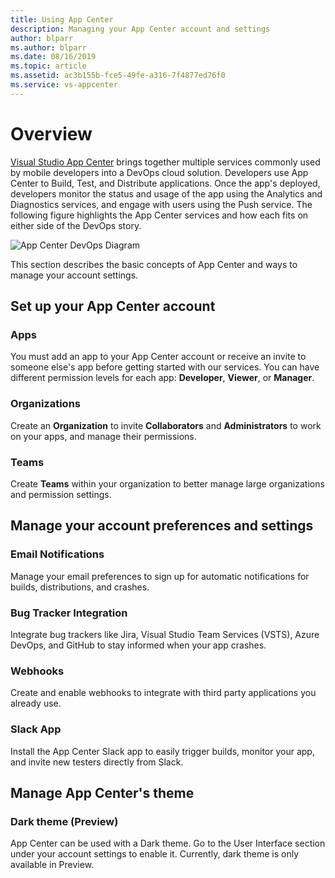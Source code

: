 ```yaml
---
title: Using App Center
description: Managing your App Center account and settings
author: blparr
ms.author: blparr
ms.date: 08/16/2019
ms.topic: article
ms.assetid: ac3b155b-fce5-49fe-a316-7f4877ed76f0
ms.service: vs-appcenter
---
```


# Overview

[Visual Studio App Center](https://appcenter.ms/) brings together multiple services commonly used by mobile developers into a DevOps cloud solution. Developers use App Center to Build, Test, and Distribute applications. Once the app's deployed, developers monitor the status and usage of the app using the Analytics and Diagnostics services, and engage with users using the Push service. The following figure highlights the App Center services and how each fits on either side of the DevOps story.

![App Center DevOps Diagram](~/images/app-center-devops.png)

This section describes the basic concepts of App Center and ways to manage your account settings.

## Set up your App Center account

### Apps

You must add an app to your App Center account or receive an invite to someone else's app before getting started with our services. You can have different permission levels for each app: **Developer**, **Viewer**, or **Manager**.

### Organizations

Create an **Organization** to invite **Collaborators** and **Administrators** to work on your apps, and manage their permissions.

### Teams

Create **Teams** within your organization to better manage large organizations and permission settings.

## Manage your account preferences and settings

### Email Notifications

Manage your email preferences to sign up for automatic notifications for builds, distributions, and crashes.

### Bug Tracker Integration

Integrate bug trackers like Jira, Visual Studio Team Services (VSTS), Azure DevOps, and GitHub to stay informed when your app crashes.

### Webhooks

Create and enable webhooks to integrate with third party applications you already use.

### Slack App

Install the App Center Slack app to easily trigger builds, monitor your app, and invite new testers directly from Slack.

## Manage App Center's theme

### Dark theme (Preview)

App Center can be used with a Dark theme. Go to the User Interface section under your account settings to enable it. Currently, dark theme is only available in Preview.
